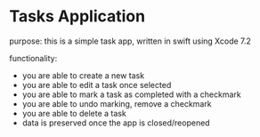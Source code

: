 # Tasks Application

purpose: this is a simple task app, written in swift using Xcode 7.2

functionality:
+ you are able to create a new task
+ you are able to edit a task once selected
+ you are able to mark a task as completed with a checkmark
+ you are able to undo marking, remove a checkmark
+ you are able to delete a task
+ data is preserved once the app is closed/reopened
